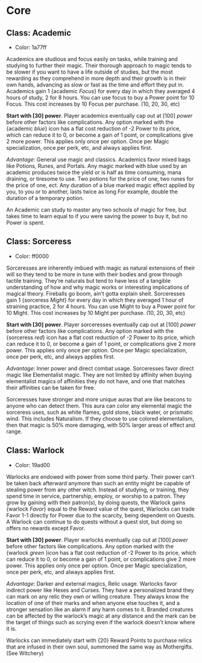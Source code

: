 # Core

## Class: Academic
- Color: 1a77ff

Academics are studious and focus easily on tasks, while training and studying to further their magic. Their thorough approach to magic tends to be slower if you want to have a life outside of studies, but the most rewarding as they comprehend in more depth and their growth is in their own hands, advancing as slow or fast as the time and effort they put in. Academics gain 1 {academic _*Focus*_} for every day in which they averaged 4 hours of study, 2 for 8 hours. You can use focus to buy a Power point for 10 Focus. This cost increases by 10 Focus per purchase. (10, 20, 30, etc)

__Start with [30] power__. Player academics eventually cap out at [100] _power_ before other factors like complications. Any option marked with the {academic *blue*} icon has a flat cost reduction of -2 Power to its price, which can reduce it to 0, or become a gain of 1 point, or complications give 2 more power. This applies only once per option. Once per Magic specialization, once per perk, etc, and always applies first.

*Advantage*: General use magic and classics. Academics favor mixed bags like Potions, Runes, and Portals. Any magic marked with blue used by an academic produces twice the yield or is half as time consuming, mana draining, or tiresome to use. Two potions for the price of one, two runes for the price of one, ect. Any duration of a blue marked magic effect applied by you, to you or to another, lasts twice as long For example, double the duration of a temporary potion.

An Academic can study to master any two schools of magic for free, but takes time to learn equal to if you were saving the power to buy it, but no Power is spent.


## Class: Sorceress
- Color: ff0000

Sorceresses are inherently imbued with magic as natural extensions of their will so they tend to be more in tune with their bodies and grow through tactile training. They’re naturals but tend to have less of a tangible understanding of how and why magic works or interesting implications of magical theory. Fireballs go boom, ain’t gotta explain sheit. Sorceresses gain 1 {sorceress _*Might*_} for every day in which they averaged 1 hour of straining practice, 2 for 4 hours. You can use Might to buy a Power point for 10 Might. This cost increases by 10 Might per purchase. (10, 20, 30, etc)

__Start with [30] power__. Player sorceresses eventually cap out at [100] _power_ before other factors like complications. Any option marked with the {sorceress *red*} icon has a flat cost reduction of -2 Power to its price, which can reduce it to 0, or become a gain of 1 point, or complications give 2 more power. This applies only once per option. Once per Magic specialization, once per perk, etc, and always applies first.

*Advantage*: Inner power and direct combat usage. Sorceresses favor direct magic like Elementalist magic. They are not limited by affinity when buying elementalist magics of affinities they do not have, and one that matches their affinities can be taken for free.

Sorceresses have stronger and more unique auras that are like beacons to anyone who can detect them. This aura can color any elemental magic the sorceress uses, such as white flames, gold stone, black water, or prismatic wind. This includes Naturalism. If they choose to use colored elementalism, then that magic is 50% more damaging, with 50% larger areas of effect and range.


## Class: Warlock
- Color: 19ad00

Warlocks are endowed with power from some third party. Their power can’t be taken back afterward anymore than such an entity might be capable of stealing power from any other witch. Instead of studying, or training, they spend time in service, partnership, employ, or worship to a patron. They grow by gaining with their patron(s), by doing quests, the Warlock gains {warlock _*Favor*_} equal to the Reward value of the quest, Warlocks can trade Favor 1-1 directly for Power due to the scarcity, being dependent on Quests. A Warlock can continue to do quests without a quest slot, but doing so offers no rewards except Favor.

__Start with [30] power__. Player warlocks eventually cap out at [100] _power_ before other factors like complications. Any option marked with the {warlock *green* }icon has a flat cost reduction of -2 Power to its price, which can reduce it to 0, or become a gain of 1 point, or complications give 2 more power. This applies only once per option. Once per Magic specialization, once per perk, etc, and always applies first.

*Advantage*: Darker and external magics, Relic usage. Warlocks favor indirect power like Hexes and Curses. They have a personalized brand they can mark on any relic they own or willing creature. They always know the location of one of their marks and when anyone else touches it, and a stronger sensation like an alarm if any harm comes to it. Branded creatures can be affected by the warlock’s magic at any distance and the mark can be the target of things such as scrying even if the warlock doesn’t know where it is.

Warlocks can immediately start with {20} Reward Points to purchase relics that are infused in their own soul, summoned the same way as Mothergifts. (See Witchery)
